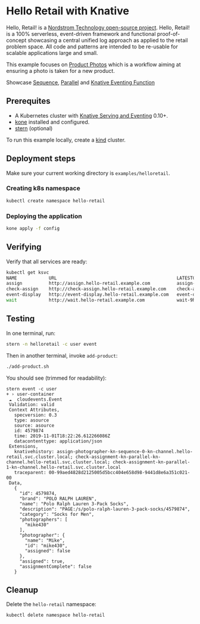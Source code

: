 # Hello Retail with Knative

Hello, Retail! is a [Nordstrom Technology open-source project](https://github.com/Nordstrom/hello-retail). Hello, Retail! is a 100% serverless, event-driven framework and functional proof-of-concept showcasing a central unified log approach as applied to the retail problem space. All code and patterns are intended to be re-usable for scalable applications large and small.

This example focuses on [Product Photos](https://github.com/Nordstrom/hello-retail/tree/master/product-photos) which is a workflow
aiming at ensuring a photo is taken for a new product.

Showcase [Sequence](https://knative.dev/development/eventing/sequence/), [Parallel](https://knative.dev/development/eventing/parallel/) and [Knative Eventing Function](../functions)

## Prerequites

- A Kubernetes cluster with [Knative Serving and Eventing](https://knative.dev) 0.10+.
- [kone](https://github.com/ibm/kone) installed and configured.
- [stern](https://github.com/wercker/stern) (optional)

To run this example locally, create a [kind](../../README.md#kind) cluster.

## Deployment steps

Make sure your current working directory is `examples/helloretail`.

### Creating k8s namespace

```sh
kubectl create namespace hello-retail
```

### Deploying the application

```sh
kone apply -f config
```

## Verifying

Verify that all services are ready:

```sh
kubectl get ksvc
NAME            URL                                             LATESTCREATED         LATESTREADY           READY   REASON
assign          http://assign.hello-retail.example.com          assign-d7vhz          assign-d7vhz          True
check-assign    http://check-assign.hello-retail.example.com    check-assign-jmrhz    check-assign-jmrhz    True
event-display   http://event-display.hello-retail.example.com   event-display-4v8k2   event-display-4v8k2   True
wait            http://wait.hello-retail.example.com            wait-9hxsw            wait-9hxsw            True
```

## Testing

In one terminal, run:

```sh
stern -n helloretail -c user event
```

Then in another terminal, invoke `add-product`:

```sh
./add-product.sh
```

You should see (trimmed for readability):

```
stern event -c user
+ › user-container
 ☁️  cloudevents.Event
 Validation: valid
 Context Attributes,
   specversion: 0.3
   type: asource
   source: asource
   id: 4579874
   time: 2019-11-01T18:22:26.612266086Z
   datacontenttype: application/json
 Extensions,
   knativehistory: assign-photographer-kn-sequence-0-kn-channel.hello-retail.svc.cluster.local; check-assignment-kn-parallel-kn-channel.hello-retail.svc.cluster.local; check-assignment-kn-parallel-1-kn-channel.hello-retail.svc.cluster.local
   traceparent: 00-99aed4828d2125005d5bcc404e658d98-9441d8e6a351c021-00
 Data,
   {
     "id": 4579874,
     "brand": "POLO RALPH LAUREN",
     "name": "Polo Ralph Lauren 3-Pack Socks",
     "description": "PAGE:/s/polo-ralph-lauren-3-pack-socks/4579874",
     "category": "Socks for Men",
     "photographers": [
       "mike430"
     ],
     "photographer": {
       "name": "Mike",
       "id": "mike430",
       "assigned": false
     },
     "assigned": true,
     "assignmentComplete": false
   }
```

## Cleanup

Delete the `hello-retail` namespace:

```sh
kubectl delete namespace hello-retail
```



